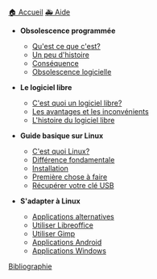 <a id="home" href='./'>🏠 Accueil</a>
<a id="aide" href='https://discord.gg/EGntMDp' target='blank'>🚑 Aide</a>
- **Obsolescence programmée**

  - [Qu'est ce que c'est?](/1/description.md)
  - [Un peu d'histoire](/1/histoire.md)
  - [Conséquence](/1/consequence.md)
  - [Obsolescence logicielle](/1/obsolescencelogicielle.md)

- **Le logiciel libre**
  - [C'est quoi un logiciel libre?](/2/description.md)
  - [Les avantages et les inconvénients](/2/comparaison.md)
  - [L'histoire du logiciel libre](/2/histoire.md)

- **Guide basique sur Linux**
  - [C'est quoi Linux?](/3/linux.md)
  - [Différence fondamentale](/3/difference.md)
  - [Installation](/3/installation.md)
  - [Première chose à faire](/3/apres.md)
  - [Récupérer votre clé USB](/3/usb.md)

- **S'adapter à Linux**
  - [Applications alternatives](/4/alternatives.md)
  - [Utiliser Libreoffice](/4/libreoffice.md)
  - [Utiliser Gimp](/4/gimp.md)
  - [Applications Android](/4/android.md)
  - [Applications Windows](/4/wine.md)

[Bibliographie](/bibliographie.md)
